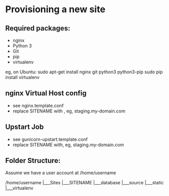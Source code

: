 Provisioning a new site
=======================

## Required packages:

* nginx
* Python 3
* Git
* pip
* virtualenv

eg, on Ubuntu:
	sudo apt-get install nginx git python3 python3-pip
	sudo pip install virtualenv

## nginx Virtual Host config

* see nginx.template.conf
* replace SITENAME with , eg, staging.my-domain.com

## Upstart Job

* see gunicorn-upstart.template.conf
* replace SITENAME with, eg, staging.my-domain.com

## Folder Structure:
Assume we have a user account at /home/username

/home/username
|___Sites
    |___SITENAME
        |___database
        |___source
        |___static
        |___virtualenv
